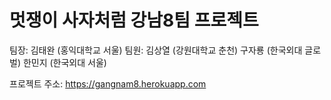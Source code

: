 # 멋쟁이 사자처럼 강남8팀 프로젝트

팀장: 김태완 (홍익대학교 서울)
팀원: 김상열 (강원대학교 춘천) 구자룡 (한국외대 글로벌) 한민지 (한국외대 서울)

프로젝트 주소: https://gangnam8.herokuapp.com
